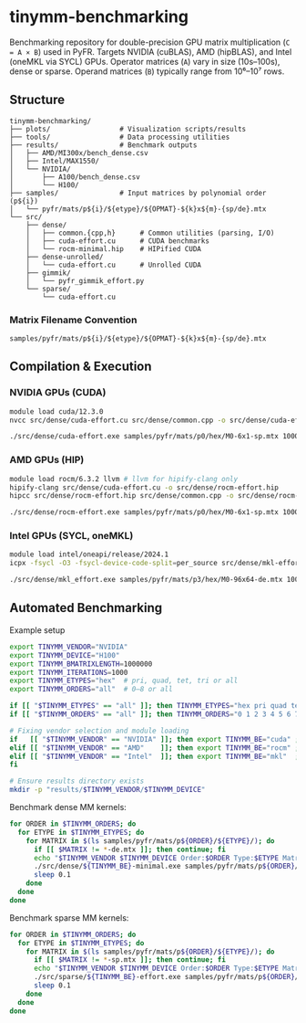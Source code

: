 # tinymm-benchmarking

Benchmarking repository for double-precision GPU matrix multiplication (`C = A × B`) used in PyFR. Targets NVIDIA (cuBLAS), AMD (hipBLAS), and Intel (oneMKL via SYCL) GPUs. Operator matrices (`A`) vary in size (10s–100s), dense or sparse. Operand matrices (`B`) typically range from 10⁶–10⁷ rows.

## Structure
```
tinymm-benchmarking/
├── plots/                 # Visualization scripts/results
├── tools/                 # Data processing utilities
├── results/               # Benchmark outputs
│   ├── AMD/MI300x/bench_dense.csv
│   ├── Intel/MAX1550/
│   └── NVIDIA/
│       ├── A100/bench_dense.csv
│       └── H100/
├── samples/               # Input matrices by polynomial order (p${i})
│   └── pyfr/mats/p${i}/${etype}/${OPMAT}-${k}x${m}-{sp/de}.mtx
└── src/
    ├── dense/
    │   ├── common.{cpp,h}      # Common utilities (parsing, I/O)
    │   ├── cuda-effort.cu      # CUDA benchmarks
    │   └── rocm-minimal.hip    # HIPified CUDA
    ├── dense-unrolled/
    │   └── cuda-effort.cu      # Unrolled CUDA
    ├── gimmik/
    │   └── pyfr_gimmik_effort.py
    └── sparse/
        └── cuda-effort.cu
```

### Matrix Filename Convention
```
samples/pyfr/mats/p${i}/${etype}/${OPMAT}-${k}x${m}-{sp/de}.mtx
```

## Compilation & Execution

### NVIDIA GPUs (CUDA)
```bash
module load cuda/12.3.0
nvcc src/dense/cuda-effort.cu src/dense/common.cpp -o src/dense/cuda-effort.exe -lcublas

./src/dense/cuda-effort.exe samples/pyfr/mats/p0/hex/M0-6x1-sp.mtx 10000000 1000 NVIDIA A100
```

### AMD GPUs (HIP)
```bash
module load rocm/6.3.2 llvm # llvm for hipify-clang only
hipify-clang src/dense/cuda-effort.cu -o src/dense/rocm-effort.hip
hipcc src/dense/rocm-effort.hip src/dense/common.cpp -o src/dense/rocm-effort.exe -lrocblas

./src/dense/rocm-effort.exe samples/pyfr/mats/p0/hex/M0-6x1-sp.mtx 10000000 1000 AMD MI300x
```

### Intel GPUs (SYCL, oneMKL)
```bash
module load intel/oneapi/release/2024.1
icpx -fsycl -O3 -fsycl-device-code-split=per_source src/dense/mkl-effort.cpp src/dense/common.cpp -o src/dense/mkl-effort.exe -Wl,--start-group -lmkl_sycl -lmkl_intel_lp64 -lmkl_core -lmkl_sequential -Wl,--end-group -liomp5 -lpthread -lm

./src/dense/mkl_effort.exe samples/pyfr/mats/p3/hex/M0-96x64-de.mtx 100 100 Intel MAX1550
```

## Automated Benchmarking

Example setup 
```sh
export TINYMM_VENDOR="NVIDIA"
export TINYMM_DEVICE="H100"
export TINYMM_BMATRIXLENGTH=1000000
export TINYMM_ITERATIONS=1000
export TINYMM_ETYPES="hex"  # pri, quad, tet, tri or all
export TINYMM_ORDERS="all"  # 0–8 or all

if [[ "$TINYMM_ETYPES" == "all" ]]; then TINYMM_ETYPES="hex pri quad tet tri"; fi
if [[ "$TINYMM_ORDERS" == "all" ]]; then TINYMM_ORDERS="0 1 2 3 4 5 6 7 8"; fi

# Fixing vendor selection and module loading
if   [[ "$TINYMM_VENDOR" == "NVIDIA" ]]; then export TINYMM_BE="cuda" ; module load cuda/12.3.0
elif [[ "$TINYMM_VENDOR" == "AMD"    ]]; then export TINYMM_BE="rocm" ; module load rocm/6.3.2 
elif [[ "$TINYMM_VENDOR" == "Intel"  ]]; then export TINYMM_BE="mkl"  ; module load intel/oneapi/release/2024.1
fi

# Ensure results directory exists
mkdir -p "results/$TINYMM_VENDOR/$TINYMM_DEVICE"

```

Benchmark dense MM kernels:

```sh
for ORDER in $TINYMM_ORDERS; do
  for ETYPE in $TINYMM_ETYPES; do
    for MATRIX in $(ls samples/pyfr/mats/p${ORDER}/${ETYPE}/); do
      if [[ $MATRIX != *-de.mtx ]]; then continue; fi
      echo "$TINYMM_VENDOR $TINYMM_DEVICE Order:$ORDER Type:$ETYPE Matrix:$MATRIX"
      ./src/dense/${TINYMM_BE}-minimal.exe samples/pyfr/mats/p${ORDER}/${ETYPE}/$MATRIX $TINYMM_BMATRIXLENGTH $TINYMM_ITERATIONS $TINYMM_VENDOR $TINYMM_DEVICE
      sleep 0.1
    done
  done
done
```

Benchmark sparse MM kernels:

```sh
for ORDER in $TINYMM_ORDERS; do
  for ETYPE in $TINYMM_ETYPES; do
    for MATRIX in $(ls samples/pyfr/mats/p${ORDER}/${ETYPE}/); do
      if [[ $MATRIX != *-sp.mtx ]]; then continue; fi
      echo "$TINYMM_VENDOR $TINYMM_DEVICE Order:$ORDER Type:$ETYPE Matrix:$MATRIX"
      ./src/sparse/${TINYMM_BE}-effort.exe samples/pyfr/mats/p${ORDER}/${ETYPE}/$MATRIX $TINYMM_BMATRIXLENGTH $TINYMM_ITERATIONS $TINYMM_VENDOR $TINYMM_DEVICE
      sleep 0.1
    done
  done
done
```
